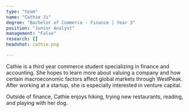 ```yaml
---
type: "team"
name: "Cathie Ji"
degree: "Bachelor of Commerce - Finance | Year 3"
position: "Junior Analyst"
management: "False"
research: []
headshot: cathie.png

---
```


Cathie is a third year commerce student specializing in finance and accounting. She hopes to learn more about valuing a company and how certain macroeconomic factors affect global markets through WestPeak. After working at a startup, she is especially interested in venture capital. 

Outside of finance, Cathie enjoys hiking, trying new restaurants, reading, and playing with her dog.  